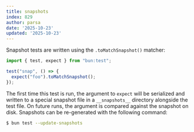 ```yaml
---
title: snapshots
index: 829
author: parsa
date: '2025-10-23'
updated: '2025-10-23'
---
```

Snapshot tests are written using the `.toMatchSnapshot()` matcher:

```ts
import { test, expect } from "bun:test";

test("snap", () => {
  expect("foo").toMatchSnapshot();
});
```

The first time this test is run, the argument to `expect` will be serialized and written to a special snapshot file in a `__snapshots__` directory alongside the test file. On future runs, the argument is compared against the snapshot on disk. Snapshots can be re-generated with the following command:

```bash
$ bun test --update-snapshots
```
